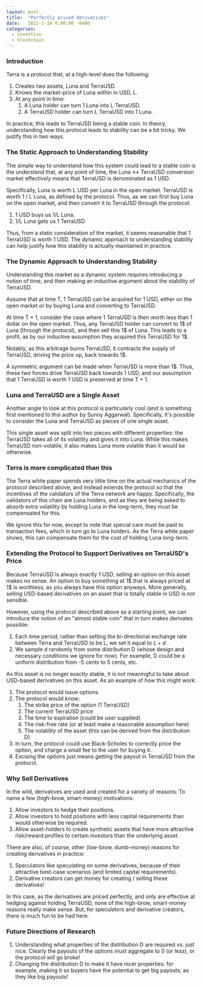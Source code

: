 ```yaml
---
layout: post
title:  "Perfectly priced derivatives"
date:   2022-1-10 0:00:00 -0400
categories:
  - invention
  - blockchain
---
```

### Introduction

Terra is a protocol that, at a high-level does the following:

1. Creates two assets, Luna and TerraUSD.
2. Knows the market-price of Luna within in USD, L.
3. At any point in time:
    1.  A Luna holder can turn 1 Luna into L TerraUSD.
    2. A TerraUSD holder can turn L TerraUSD into 1 Luna.

In practice, this leads to TerraUSD being a stable coin. In theory, understanding how this protocol leads to stability can be a bit tricky. We justify this in two ways.

### The Static Approach to Understanding Stability

The simple way to understand how this system could lead to a stable coin is the understand that, at any point of time, the Luna ↔ TerraUSD conversion market effectively means that TerraUSD is denominated as 1 USD.

Specifically, Luna is worth L USD per Luna in the open market. TerraUSD is worth 1 / L Luna, as defined by the protocol. Thus, as we can first buy Luna on the open market, and then convert it to TerraUSD through the protocol:

1. 1 USD buys us 1/L Luna. 
2. 1/L Luna gets us 1 TerraUSD

Thus, from a static consideration of the market, it seems reasonable that 1 TerraUSD is worth 1 USD. The dynamic approach to understanding stability can help justify how this stability is actually maintained in practice. 

### The Dynamic Approach to Understanding Stability

Understanding this market as a dynamic system requires introducing a notion of time, and then making an inductive argument about the stability of TerraUSD. 

Assume that at time T, 1 TerraUSD can be acquired for 1 USD, either on the open market or by buying Luna and converting to TerraUSD.

At time T + 1, consider the case where 1 TerraUSD is then worth less than 1 dollar on the open market. Thus, any TerraUSD holder can convert to 1$ of Luna (through the protocol), and then sell this 1$ of Luna. This leads to a profit, as by our inductive assumption they acquired this TerraUSD for 1$. 

Notably, as this arbitrage burns TerraUSD, it contracts the supply of TerraUSD, driving the price up, back towards 1$. 

A symmetric argument can be made when TerraUSD is more than 1$. Thus, these two forces drive TerraUSD back towards 1 USD, and our assumption that 1 TerraUSD is worth 1 USD is preserved at time T + 1.

### Luna and TerraUSD are a Single Asset

Another angle to look at this protocol is particularly cool (and is something first mentioned to thsi author by Sunny Aggarwal). Specifically, it's possible to consider the Luna and TerraUSD as pieces of one single asset. 

This single asset was split into two pieces with different properties: the TerraUSD takes all of its volatility and gives it into Luna. While this makes TerraUSD non-volatile, it also makes Luna more volatile than it would be otherwise.

### Terra is more complicated than this

The Terra white paper spends very little time on the actual mechanics of the protocol described above, and instead extends the protocol so that the incentives of the validators of the Terra network are happy. Specifically, the validators of this chain are Luna holders, and as they are being asked to absorb extra volatility by holding Luna in the long-term, they must be compensated for this.

We ignore this for now, except to note that special care must be paid to transaction fees, which in turn go to Luna holders. As the Terra white paper shows, this can compensate them for the cost of holding Luna long-term.

### Extending the Protocol to Support Derivatives on TerraUSD's Price

Because TerraUSD is always exactly 1 USD, selling an option on this asset makes no sense. An option to buy something at 1$ that is always priced at 1$ is worthless, as you always have this option anyways. More generally, selling USD-based derivatives on an asset that is totally stable in USD is not sensible.

However, using the protocol described above as a starting point, we can introduce the notion of an "almost stable coin" that in turn makes derivates possible:

1. Each time period, rather than setting the bi-directional exchange rate between Terra and TerraUSD to be L, we set it equal to $L + d$ .
2. We sample d randomly from some distribution D (whose design and necessary conditions we ignore for now). For example, D could be a uniform distribution from -5 cents to 5 cents, etc.

As this asset is no longer exactly stable, it is not meaningful to take about USD-based derivatives on this asset. As an example of how this might work:

1. The protocol would issue options.
2. The protocol would know:
    1. The strike price of the option (1 TerraUSD)
    2. The current TerraUSD price
    3. The time to expiration (could be user supplied)
    4. The risk-free rate (or at least make a reasonable assumption here)
    5. The volatility of the asset (this can be derived from the distribution D)
3. In turn, the protocol could use Black-Scholes to correctly price the option, and charge a small fee to the user for buying it.
4. Excising the options just means getting the payout in TerraUSD from the protocol.

### Why Sell Derivatives

In the wild, derivatives are used and created for a variety of reasons. To name a few (high-brow, smart-money) motivations:

1. Allow investors to hedge their positions.
2. Allow investors to hold positions with less capital requirements than would otherwise be required.
3. Allow asset-holders to create synthetic assets that have more attractive risk/reward profiles to certain investors than the underlying asset.

There are also, of course, other (low-brow, dumb-money) reasons for creating derivatives in practice:

1. Speculators like speculating on some derivatives, because of their attractive best-case scenarios (and limited capital requirements).
2. Derivative creators can get money for creating / selling these derivatives!

In this case, as the derivatives are priced perfectly, and only are effective at hedging against holding TerraUSD, none of the high-brow, smart-money reasons really make sense. But, for speculators and derivative creators, there is much fun to be had here.

### Future Directions of Research

1. Understanding what properties of the distribution D are required vs. just nice. Clearly the payouts of the options must aggregate to 0 (or less), or the protocol will go broke!
2. Changing the distribution D to make it have nicer properties: for example, making it so buyers have the potential to get big payouts, as they like big payouts!